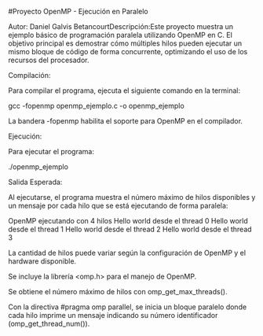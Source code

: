 #Proyecto OpenMP - Ejecución en Paralelo

Autor: Daniel Galvis BetancourtDescripción:Este proyecto muestra un ejemplo básico de programación paralela utilizando OpenMP en C. El objetivo principal es demostrar cómo múltiples hilos pueden ejecutar un mismo bloque de código de forma concurrente, optimizando el uso de los recursos del procesador.

Compilación:

Para compilar el programa, ejecuta el siguiente comando en la terminal:

gcc -fopenmp openmp_ejemplo.c -o openmp_ejemplo 

La bandera -fopenmp habilita el soporte para OpenMP en el compilador.

Ejecución:

Para ejecutar el programa:

./openmp_ejemplo

Salida Esperada:

Al ejecutarse, el programa muestra el número máximo de hilos disponibles y un mensaje por cada hilo que se está ejecutando de forma paralela:

OpenMP ejecutando con 4 hilos
Hello world desde el thread 0
Hello world desde el thread 1
Hello world desde el thread 2
Hello world desde el thread 3

La cantidad de hilos puede variar según la configuración de OpenMP y el hardware disponible.

Se incluye la librería <omp.h> para el manejo de OpenMP.

Se obtiene el número máximo de hilos con omp_get_max_threads().

Con la directiva #pragma omp parallel, se inicia un bloque paralelo donde cada hilo imprime un mensaje indicando su número identificador (omp_get_thread_num()).
